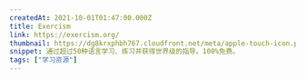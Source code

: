 ```yaml
---
createdAt: 2021-10-01T01:47:00.000Z
title: Exercism
link: https://exercism.org/
thumbnail: https://dg8krxphbh767.cloudfront.net/meta/apple-touch-icon.png
snippet: 通过超过50种语言学习、练习并获得世界级的指导。100%免费。
tags: ["学习资源"]
---
```

